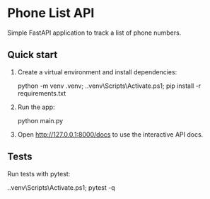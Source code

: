 Phone List API
================

Simple FastAPI application to track a list of phone numbers.

Quick start
-----------

1. Create a virtual environment and install dependencies:

   python -m venv .venv; .\.venv\Scripts\Activate.ps1; pip install -r requirements.txt

2. Run the app:

   python main.py

3. Open http://127.0.0.1:8000/docs to use the interactive API docs.

Tests
-----

Run tests with pytest:

   .\.venv\Scripts\Activate.ps1; pytest -q
